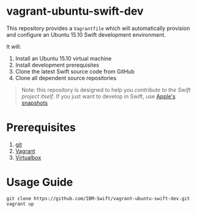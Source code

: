 # vagrant-ubuntu-swift-dev

This repository provides a `Vagrantfile` which will automatically provision and configure an Ubuntu 15.10 Swift development environment.

It will:

1. Install an Ubuntu 15.10 virtual machine
2. Install development prerequisites
3. Clone the latest Swift source code from GitHub
4. Clone all dependent source repositories

> Note: this repository is designed to help you *contribute to the Swift project itself*. If you just want to develop in Swift, use [Apple's snapshots](https://swift.org/download/)

# Prerequisites
1. [git](https://git-scm.com)
2. [Vagrant](https://www.vagrantup.com/downloads.html)
3. [Virtualbox](https://www.virtualbox.org/wiki/Downloads)

# Usage Guide

```
git clone https://github.com/IBM-Swift/vagrant-ubuntu-swift-dev.git
vagrant up
```
